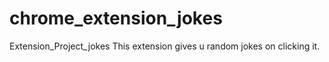 # chrome_extension_jokes
Extension_Project_jokes
This extension gives u random jokes on clicking it.
